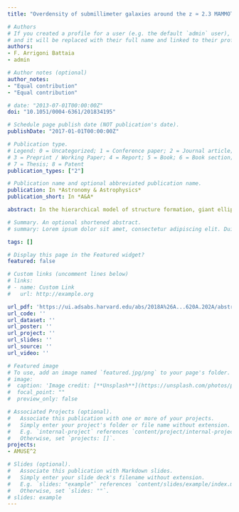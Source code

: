 ```yaml
---
title: "Overdensity of submillimeter galaxies around the z ≃ 2.3 MAMMOTH-1 nebula"

# Authors
# If you created a profile for a user (e.g. the default `admin` user), write the username (folder name) here 
# and it will be replaced with their full name and linked to their profile.
authors:
- F. Arrigoni Battaia
- admin

# Author notes (optional)
author_notes:
- "Equal contribution"
- "Equal contribution"

# date: "2013-07-01T00:00:00Z"
doi: "10.1051/0004-6361/201834195"

# Schedule page publish date (NOT publication's date).
publishDate: "2017-01-01T00:00:00Z"

# Publication type.
# Legend: 0 = Uncategorized; 1 = Conference paper; 2 = Journal article;
# 3 = Preprint / Working Paper; 4 = Report; 5 = Book; 6 = Book section;
# 7 = Thesis; 8 = Patent
publication_types: ["2"]

# Publication name and optional abbreviated publication name.
publication: In *Astronomy & Astrophysics*
publication_short: In *A&A*

abstract: In the hierarchical model of structure formation, giant elliptical galaxies form through merging processes within the highest density peaks known as protoclusters. While high-redshift radio galaxies usually pinpoint the location of these environments, we have recently discovered at z ∼ 2-3 three enormous (> 200 kpc) Lyman-α nebulae (ELANe) that host multiple active galactic nuclei (AGN) and that are surrounded by overdensities of Lyman-α emitters (LAE). These regions are prime candidates for massive protoclusters in the early stages of assembly. To characterize the star-forming activity within these rare structures - both on ELAN and protocluster scales - we have initiated an observational campaign with the James Clerk Maxwell Telescope (JCMT) and the Atacama Pathfinder EXperiment (APEX) telescopes. In this paper we report on sensitive SCUBA-2/JCMT 850 and 450 μm observations of a ∼128 arcmin2 field comprising the ELAN MAMMOTH-1, together with the peak of the hosting BOSS1441 LAE overdensity at z = 2.32. These observations unveil 4.0 ± 1.3 times higher source counts at 850 μm with respect to blank fields, likely confirming the presence of an overdensity also in obscured tracers. We find a strong detection at 850 μm associated with the continuum source embedded within the ELAN MAMMOTH-1, which - together with the available data from the literature - allow us to constrain the spectral energy distribution of this source to be of an ultra-luminous infrared galaxy (ULIRG) with a far-infrared luminosity of LFIRSF = 2.4-2.1+7.4×1012 L☉, and hosting an obscured AGN. Such a source is thus able to power a hard photoionization plus outflow scenario to explain the extended Lyman-α, He IIλ1640, and C IVλ1549 emission, and their kinematics. In addition, the two brightest detections at 850 μm (f850 > 18 mJy) sit at the density peak of the LAEs' overdensity, likely pinpointing the core of the protocluster. Future multiwavelength and spectroscopic datasets targeting the full extent of the BOSS1441 overdensity have the potential to firmly characterize a cosmic nursery of giant elliptical galaxies, and ultimately of a massive cluster. 

# Summary. An optional shortened abstract.
# summary: Lorem ipsum dolor sit amet, consectetur adipiscing elit. Duis posuere tellus ac convallis placerat. Proin tincidunt magna sed ex sollicitudin condimentum.

tags: []

# Display this page in the Featured widget?
featured: false

# Custom links (uncomment lines below)
# links:
# - name: Custom Link
#   url: http://example.org

url_pdf: 'https://ui.adsabs.harvard.edu/abs/2018A%26A...620A.202A/abstract'
url_code: ''
url_dataset: ''
url_poster: ''
url_project: ''
url_slides: ''
url_source: ''
url_video: ''

# Featured image
# To use, add an image named `featured.jpg/png` to your page's folder. 
# image:
#  caption: 'Image credit: [**Unsplash**](https://unsplash.com/photos/pLCdAaMFLTE)'
#  focal_point: ""
#  preview_only: false

# Associated Projects (optional).
#   Associate this publication with one or more of your projects.
#   Simply enter your project's folder or file name without extension.
#   E.g. `internal-project` references `content/project/internal-project/index.md`.
#   Otherwise, set `projects: []`.
projects:
- AMUSE^2

# Slides (optional).
#   Associate this publication with Markdown slides.
#   Simply enter your slide deck's filename without extension.
#   E.g. `slides: "example"` references `content/slides/example/index.md`.
#   Otherwise, set `slides: ""`.
# slides: example
---
```

